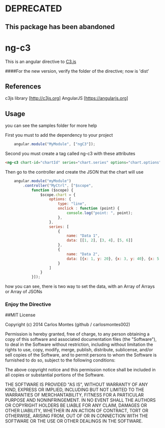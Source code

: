 # DEPRECATED
## This package has been abandoned

# ng-c3

This is an angular directive to <a href="http://c3js.org" target="_blank">C3.js</a>

####For the new version, verify the folder of the directive; now is 'dist'

## References
c3js library [http://c3js.org]
AngularJS [https://angularjs.org]

## Usage
you can see the samples folder for more help

First you must to add the dependency to your project

```javascript
    angular.module("MyModule", ["ngC3"]);
```

Second you must create a tag called ng-c3 with these attributes

```html
<ng-c3 chart-id="chartId" series="chart.series" options="chart.options"></ng-c3>

```
Then go to the controller and create the JSON that the chart will use

```javascript
    angular.module("myModule")
        .controller("MyCtrl", ["$scope", 
            function ($scope) {
                $scope.chart = {
                    options: {
                        type: "line",
                        onclick : function (point) {
                            console.log("point: ", point);
                        },
                    },
                    series: [
                        {
                            name: "Data 1",
                            data: [[1, 2], [3, 4], [5, 6]]
                        }, 
                        {
                            name: "Data 2",
                            data: [{x: 1, y: 20}, {x: 3, y: 40}, {x: 5, y: 60}]
                        }
                    ]
                }
            }]);
```

how you can see, there is two way to set the data, with an Array of Arrays or Array of JSONs

### Enjoy the Directive

##MIT License

Copyright (c) 2014 Carlos Montes (github / carlosmontes002)

Permission is hereby granted, free of charge, to any person obtaining a copy
of this software and associated documentation files (the "Software"), to deal
in the Software without restriction, including without limitation the rights
to use, copy, modify, merge, publish, distribute, sublicense, and/or sell
copies of the Software, and to permit persons to whom the Software is
furnished to do so, subject to the following conditions:

The above copyright notice and this permission notice shall be included in
all copies or substantial portions of the Software.

THE SOFTWARE IS PROVIDED "AS IS", WITHOUT WARRANTY OF ANY KIND, EXPRESS OR
IMPLIED, INCLUDING BUT NOT LIMITED TO THE WARRANTIES OF MERCHANTABILITY,
FITNESS FOR A PARTICULAR PURPOSE AND NONINFRINGEMENT. IN NO EVENT SHALL THE
AUTHORS OR COPYRIGHT HOLDERS BE LIABLE FOR ANY CLAIM, DAMAGES OR OTHER
LIABILITY, WHETHER IN AN ACTION OF CONTRACT, TORT OR OTHERWISE, ARISING FROM,
OUT OF OR IN CONNECTION WITH THE SOFTWARE OR THE USE OR OTHER DEALINGS IN
THE SOFTWARE.
